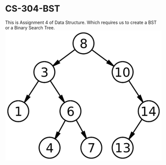 # CS-304-BST
This is Assignment 4 of Data Structure. Which requires us to create a BST or a Binary Search Tree. 
![alt text](image.png)